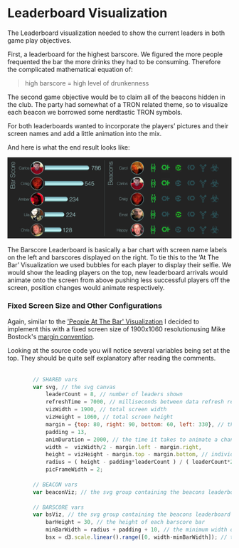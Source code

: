 Leaderboard Visualization
=============

The Leaderboard visualization needed to show the current leaders in both game play objectives.

First, a leaderboard for the highest barscore. We figured the more people frequented the bar the more drinks they had to be consuming.  Therefore the complicated mathematical equation of:

> high barscore = high level of drunkenness

The second game objective would be to claim all of the beacons hidden in the club. The party had somewhat of a TRON related theme, so to visualize each beacon we borrowed some nerdtastic TRON symbols.

For both leaderboards wanted to incorporate the players’ pictures and their screen names and add a little animation into the mix.

And here is what the end result looks like:

![alt text](/img/visualization-banner.jpg "Leaderboard Visualization")

The Barscore Leaderboard is basically a bar chart with screen name labels on the left and barscores displayed on the right. To tie this to the ‘At The Bar’ Visualization we used bubbles for each player to display their selfie. We would show the leading players on the top, new leaderboard arrivals would animate onto the screen from above pushing less successful players off the screen, position changes would animate respectively.

### Fixed Screen Size and Other Configurations

Again, similar to the ['People At The Bar' Visualization](/bar/) I decided to implement this with a fixed screen size of 1900x1060 resolutionusing Mike Bostock's [margin convention](http://bl.ocks.org/mbostock/3019563).

Looking at the source code you will notice several variables being set at the top. They should be quite self explanatory after reading the comments.

```javascript
		
		// SHARED vars
		var svg, // the svg canvas
			leaderCount = 8, // number of leaders shown
			refreshTime = 7000, // milliseconds between data refresh requests
			vizWidth = 1900, // total screen width
			vizHeight = 1060, // total screen height
			margin = {top: 80, right: 90, bottom: 60, left: 330}, // the margins of each leaderboard
			padding = 13, 
			animDuration = 2000, // the time it takes to animate a change
			width =  vizWidth/2 - margin.left - margin.right, 
			height = vizHeight - margin.top - margin.bottom, // individual leaderboard height
			radius = ( height - padding*leaderCount ) / ( leaderCount*2 ), // radious of the player selfie
			picFrameWidth = 2;
		
		// BEACON vars	
		var beaconViz; // the svg group containing the beacons leaderboard components
			
		// BARSCORE vars
		var bsViz, // the svg group containing the beacons leaderboard components
			barHeight = 30, // the height of each barscore bar
			minBarWidth = radius + padding + 10, // the minimum width of a bar
			bsx = d3.scale.linear().range([0, width-minBarWidth]); // the x-scale calculating the bar width

```


